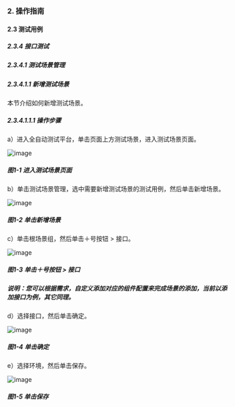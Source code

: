 ### 2. 操作指南

#### 2.3 测试用例

##### 2.3.4 接口测试

##### 2.3.4.1 测试场景管理

##### 2.3.4.1.1 新增测试场景

本节介绍如何新增测试场景。

##### 2.3.4.1.1.1 操作步骤

a）进入全自动测试平台，单击页面上方测试场景，进入测试场景页面。

![image](https://user-images.githubusercontent.com/79617492/186632745-164fa13d-12cf-4232-bceb-4851a837d030.png)

##### 图1-1 进入测试场景页面

b）单击测试场景管理，选中需要新增测试场景的测试用例，然后单击新增场景。

![image](https://user-images.githubusercontent.com/79617492/186632769-5ea095a7-7e95-4aa7-a5c5-6ca633d88e11.png)

##### 图1-2 单击新增场景

c）单击根场景组，然后单击＋号按钮 > 接口。

![image](https://user-images.githubusercontent.com/79617492/186632802-c83f75a7-4f0e-4980-80ca-7e3270738511.png)

##### 图1-3 单击＋号按钮 > 接口

##### 说明：您可以根据需求，自定义添加对应的组件配置来完成场景的添加，当前以添加接口为例，其它同理。

d）选择接口，然后单击确定。

![image](https://user-images.githubusercontent.com/79617492/186632824-5cdad475-cf48-4988-88cc-e21cdc1c0067.png)

##### 图1-4 单击确定

e）选择环境，然后单击保存。

![image](https://user-images.githubusercontent.com/79617492/186632861-c6dff975-66bb-4e8e-bdd2-b58bad1f8dac.png)

##### 图1-5 单击保存
